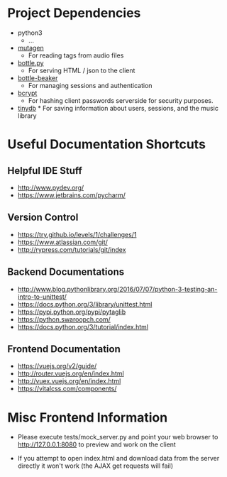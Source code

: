 # Project Dependencies
* python3
    * ...
* [mutagen](https://pypi.python.org/pypi/mutagen)
    * For reading tags from audio files
* [bottle.py](http://bottlepy.org/docs/dev/)
    * For serving HTML / json to the client 
* [bottle-beaker](https://pypi.python.org/pypi/bottle-beaker/)
    * For managing sessions and authentication
* [bcrypt](https://pypi.python.org/pypi/bcrypt/2.0.0)
    * For hashing client passwords serverside for security purposes.
* [tinydb](http://tinydb.readthedocs.io/en/latest/)
        * For saving information about users, sessions, and the music library

# Useful Documentation Shortcuts

## Helpful IDE Stuff
* http://www.pydev.org/
* https://www.jetbrains.com/pycharm/

## Version Control
* https://try.github.io/levels/1/challenges/1
* https://www.atlassian.com/git/
* http://rypress.com/tutorials/git/index

## Backend Documentations
* http://www.blog.pythonlibrary.org/2016/07/07/python-3-testing-an-intro-to-unittest/
* https://docs.python.org/3/library/unittest.html
* https://pypi.python.org/pypi/pytaglib
* https://python.swaroopch.com/
* https://docs.python.org/3/tutorial/index.html

## Frontend Documentation 
* https://vuejs.org/v2/guide/
* http://router.vuejs.org/en/index.html
* http://vuex.vuejs.org/en/index.html
* https://vitalcss.com/components/

# Misc Frontend Information

* Please execute tests/mock_server.py and point your web browser
to http://127.0.0.1:8080 to preview and work on the client 

* If you attempt to open index.html and download data
from the server directly it won't work (the AJAX get requests
will fail)
